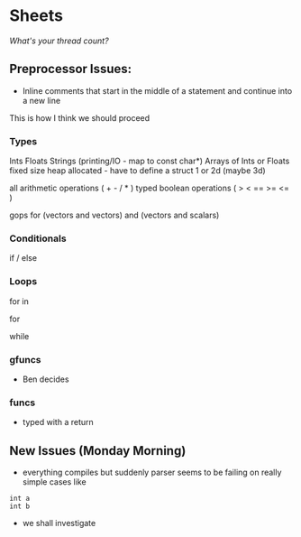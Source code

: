 # Sheets
*What's your thread count?*

## Preprocessor Issues:

- Inline comments that start in the middle of a statement and continue into a new line


This is how I think we should proceed 

### Types


Ints
Floats
Strings (printing/IO - map to const char*) 
Arrays of Ints or Floats fixed size heap allocated - have to define a struct 1 or 2d  (maybe 3d) 

all arithmetic operations ( + - / * ) typed 
boolean operations ( > < == >= <= ) 

gops for (vectors and vectors) and (vectors and scalars) 

### Conditionals 


if / else 

### Loops

for in 

for 

while 

### gfuncs 


 - Ben decides 


### funcs

 - typed with a return 


## New Issues (Monday Morning)

- everything compiles but suddenly parser seems to be failing on
really simple cases like
```
int a
int b
```
- we shall investigate
